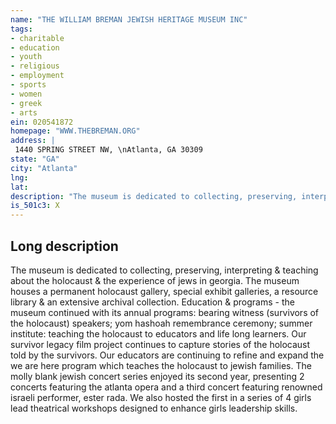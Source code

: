 ```yaml
---
name: "THE WILLIAM BREMAN JEWISH HERITAGE MUSEUM INC"
tags:
- charitable
- education
- youth
- religious
- employment
- sports
- women
- greek
- arts
ein: 020541872
homepage: "WWW.THEBREMAN.ORG"
address: |
 1440 SPRING STREET NW, \nAtlanta, GA 30309
state: "GA"
city: "Atlanta"
lng: 
lat: 
description: "The museum is dedicated to collecting, preserving, interpreting & teaching about the holocaust & the experience of jews in georgia. The museum houses a permanent holocaust gallery, special exhibit galleries, a resource library & an extensive archival collection. "
is_501c3: X
---
```


## Long description

The museum is dedicated to collecting, preserving, interpreting & teaching about the holocaust & the experience of jews in georgia. The museum houses a permanent holocaust gallery, special exhibit galleries, a resource library & an extensive archival collection. Education & programs - the museum continued with its annual programs: bearing witness (survivors of the holocaust) speakers; yom hashoah remembrance ceremony; summer institute: teaching the holocaust to educators and life long learners. Our survivor legacy film project continues to capture stories of the holocaust told by the survivors. Our educators are continuing to refine and expand the we are here program which teaches the holocaust to jewish families. The molly blank jewish concert series enjoyed its second year, presenting 2 concerts featuring the atlanta opera and a third concert featuring renowned israeli performer, ester rada. We also hosted the first in a series of 4 girls lead theatrical workshops designed to enhance girls leadership skills. 
